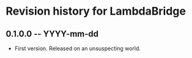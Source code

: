 # Revision history for LambdaBridge

## 0.1.0.0 -- YYYY-mm-dd

* First version. Released on an unsuspecting world.
